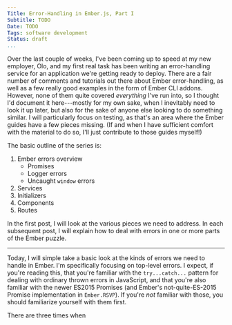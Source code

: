 ```yaml
---
Title: Error-Handling in Ember.js, Part I
Subtitle: TODO
Date: TODO
Tags: software development
Status: draft
...
```



Over the last couple of weeks, I've been coming up to speed at my new employer,
Olo, and my first real task has been writing an error-handling service for an
application we're getting ready to deploy. There are a fair number of comments
and tutorials out there about Ember error-handling, as well as a few really good
examples in the form of Ember CLI addons. However, none of them quite covered
*everything* I've run into, so I thought I'd document it here---mostly for my
own sake, when I inevitably need to look it up later, but also for the sake of
anyone else looking to do something similar. I will particularly focus on
testing, as that's an area where the Ember guides have a few pieces missing. (If
and when I have sufficient comfort with the material to do so, I'll just
contribute to those guides myself!)

The basic outline of the series is:

1.  Ember errors overview
      - Promises
      - Logger errors
      - Uncaught `window` errors
2.  Services
3.  Initializers
4.  Components
5.  Routes

In the first post, I will look at the various pieces we need to address. In each
subsequent post, I will explain how to deal with errors in one or more parts of
the Ember puzzle.

---

Today, I will simple take a basic look at the kinds of errors we need to handle
in Ember. I'm specifically focusing on top-level errors. I expect, if you're
reading this, that you're familiar with the `try...catch...` pattern for dealing
with ordinary thrown errors in JavaScript, and that you're also familiar with
the newer ES2015 Promises (and Ember's not-quite-ES-2015 Promise implementation
in `Ember.RSVP`). If you're *not* familiar with those, you should familiarize
yourself with them first.

There are three times when 